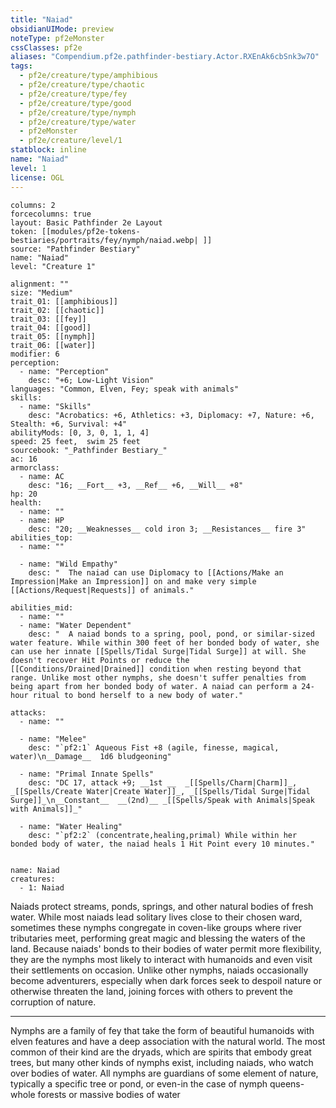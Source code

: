 ```yaml
---
title: "Naiad"
obsidianUIMode: preview
noteType: pf2eMonster
cssClasses: pf2e
aliases: "Compendium.pf2e.pathfinder-bestiary.Actor.RXEnAk6cbSnk3w7O" 
tags:
  - pf2e/creature/type/amphibious
  - pf2e/creature/type/chaotic
  - pf2e/creature/type/fey
  - pf2e/creature/type/good
  - pf2e/creature/type/nymph
  - pf2e/creature/type/water
  - pf2eMonster
  - pf2e/creature/level/1
statblock: inline
name: "Naiad"
level: 1
license: OGL
---
```


```statblock
columns: 2
forcecolumns: true
layout: Basic Pathfinder 2e Layout
token: [[modules/pf2e-tokens-bestiaries/portraits/fey/nymph/naiad.webp| ]]
source: "Pathfinder Bestiary"
name: "Naiad"
level: "Creature 1"

alignment: ""
size: "Medium"
trait_01: [[amphibious]]
trait_02: [[chaotic]]
trait_03: [[fey]]
trait_04: [[good]]
trait_05: [[nymph]]
trait_06: [[water]]
modifier: 6
perception:
  - name: "Perception"
    desc: "+6; Low-Light Vision"
languages: "Common, Elven, Fey; speak with animals"
skills:
  - name: "Skills"
    desc: "Acrobatics: +6, Athletics: +3, Diplomacy: +7, Nature: +6, Stealth: +6, Survival: +4"
abilityMods: [0, 3, 0, 1, 1, 4]
speed: 25 feet,  swim 25 feet
sourcebook: "_Pathfinder Bestiary_"
ac: 16
armorclass:
  - name: AC
    desc: "16; __Fort__ +3, __Ref__ +6, __Will__ +8"
hp: 20
health:
  - name: ""
  - name: HP
    desc: "20; __Weaknesses__ cold iron 3; __Resistances__ fire 3"
abilities_top:
  - name: ""

  - name: "Wild Empathy"
    desc: "  The naiad can use Diplomacy to [[Actions/Make an Impression|Make an Impression]] on and make very simple [[Actions/Request|Requests]] of animals."

abilities_mid:
  - name: ""
  - name: "Water Dependent"
    desc: "  A naiad bonds to a spring, pool, pond, or similar-sized water feature. While within 300 feet of her bonded body of water, she can use her innate [[Spells/Tidal Surge|Tidal Surge]] at will. She doesn't recover Hit Points or reduce the [[Conditions/Drained|Drained]] condition when resting beyond that range. Unlike most other nymphs, she doesn't suffer penalties from being apart from her bonded body of water. A naiad can perform a 24-hour ritual to bond herself to a new body of water."

attacks:
  - name: ""

  - name: "Melee"
    desc: "`pf2:1` Aqueous Fist +8 (agile, finesse, magical, water)\n__Damage__  1d6 bludgeoning"

  - name: "Primal Innate Spells"
    desc: "DC 17, attack +9; __1st __  _[[Spells/Charm|Charm]]_, _[[Spells/Create Water|Create Water]]_, _[[Spells/Tidal Surge|Tidal Surge]]_\n__Constant__  __(2nd)__ _[[Spells/Speak with Animals|Speak with Animals]]_"

  - name: "Water Healing"
    desc: "`pf2:2` (concentrate,healing,primal) While within her bonded body of water, the naiad heals 1 Hit Point every 10 minutes."
 
```

```encounter-table
name: Naiad
creatures:
  - 1: Naiad
```



Naiads protect streams, ponds, springs, and other natural bodies of fresh water. While most naiads lead solitary lives close to their chosen ward, sometimes these nymphs congregate in coven-like groups where river tributaries meet, performing great magic and blessing the waters of the land. Because naiads' bonds to their bodies of water permit more flexibility, they are the nymphs most likely to interact with humanoids and even visit their settlements on occasion. Unlike other nymphs, naiads occasionally become adventurers, especially when dark forces seek to despoil nature or otherwise threaten the land, joining forces with others to prevent the corruption of nature.

* * *

Nymphs are a family of fey that take the form of beautiful humanoids with elven features and have a deep association with the natural world. The most common of their kind are the dryads, which are spirits that embody great trees, but many other kinds of nymphs exist, including naiads, who watch over bodies of water. All nymphs are guardians of some element of nature, typically a specific tree or pond, or even-in the case of nymph queens-whole forests or massive bodies of water
